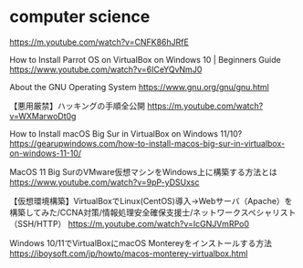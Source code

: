 # computer science 

https://m.youtube.com/watch?v=CNFK86hJRfE

How to Install Parrot OS on VirtualBox on Windows 10 | Beginners Guide
https://www.youtube.com/watch?v=6ICeYQvNmJ0

About the GNU Operating System
https://www.gnu.org/gnu/gnu.html

【悪用厳禁】ハッキングの手順全公開
https://m.youtube.com/watch?v=WXMarwoDt0g

How to Install macOS Big Sur in VirtualBox on Windows 11/10?
https://gearupwindows.com/how-to-install-macos-big-sur-in-virtualbox-on-windows-11-10/

MacOS 11 Big SurのVMware仮想マシンをWindows上に構築する方法とは
https://www.youtube.com/watch?v=9pP-yDSUxsc

【仮想環境構築】VirtualBoxでLinux(CentOS)導入→Webサーバ（Apache）を構築してみた/CCNA対策/情報処理安全確保支援士/ネットワークスペシャリスト（SSH/HTTP）
https://m.youtube.com/watch?v=IcGNJVmRPo0

Windows 10/11でVirtualBoxにmacOS Montereyをインストールする方法
https://iboysoft.com/jp/howto/macos-monterey-virtualbox.html


